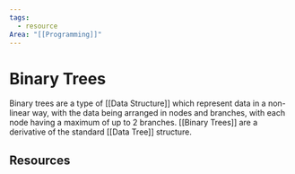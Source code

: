 ```yaml
---
tags:
  - resource
Area: "[[Programming]]"
---
```


# Binary Trees
Binary trees are a type of [[Data Structure]] which represent data in a non-linear way, with the data being arranged in nodes and branches, with each node having a maximum of up to 2 branches. [[Binary Trees]] are a derivative of the standard [[Data Tree]] structure. 

## Resources
